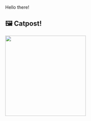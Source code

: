 Hello there!



## 🖼️ Catpost!

<sub>
    <img src="https://cdn2.thecatapi.com/images/p8qz5LM2f.jpg" height="256">
</sub>

